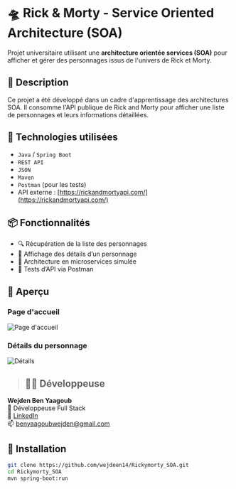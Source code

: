 # 🛸 Rick & Morty - Service Oriented Architecture (SOA)

Projet universitaire utilisant une **architecture orientée services (SOA)** pour afficher et gérer des personnages issus de l'univers de Rick et Morty.

## 📌 Description

Ce projet a été développé dans un cadre d'apprentissage des architectures SOA. Il consomme l'API publique de Rick and Morty pour afficher une liste de personnages et leurs informations détaillées.

## 🧰 Technologies utilisées

- `Java` / `Spring Boot`
- `REST API`
- `JSON`
- `Maven`
- `Postman` (pour les tests)
- API externe : [https://rickandmortyapi.com/](https://rickandmortyapi.com/)

## 📦 Fonctionnalités

- 🔍 Récupération de la liste des personnages
- 👤 Affichage des détails d’un personnage
- 🔁 Architecture en microservices simulée
- 🧪 Tests d’API via Postman

## 📸 Aperçu

### Page d'accueil
![Page d'accueil](assets/homepage.png)

### Détails du personnage
![Détails](assets/details.png)
> ## 🙋‍♀️ Développeuse

**Wejden Ben Yaagoub**  
📍 Développeuse Full Stack  
🔗 [LinkedIn](https://www.linkedin.com/in/wejdenbenyaagoub/)  
📫 [benyaagoubwejden@gmail.com](mailto:benyaagoubwejden@gmail.com)


## 🚀 Installation

```bash
git clone https://github.com/wejdeen14/Rickymorty_SOA.git
cd Rickymorty_SOA
mvn spring-boot:run
